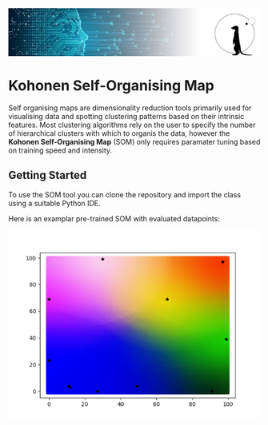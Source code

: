 <img src="Kohonen_SOM/Images/logo2.png" />

# Kohonen Self-Organising Map

Self organising maps are dimensionality reduction tools primarily used for visualising data and spotting clustering patterns based on their intrinsic features. Most clustering algorithms rely on the user to specify the number of hierarchical clusters with which to organis the data, however the **Kohonen Self-Organising Map** (SOM) only requires paramater tuning based on training speed and intensity.

## Getting Started

To use the SOM tool you can clone the repository and import the class using a suitable Python IDE.

Here is an examplar pre-trained SOM with evaluated datapoints:

![Trained SOM](https://github.com/SpaceMeerkat/Bespin/blob/master/Example_Images/Trained_SOM.png)



